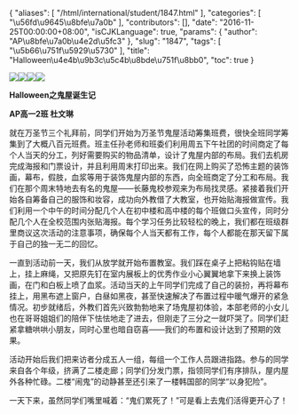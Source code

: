 {
    "aliases": [
        "/html/international/student/1847.html"
    ],
    "categories": [
        "\u56fd\u9645\u8bfe\u7a0b"
    ],
    "contributors": [],
    "date": "2016-11-25T00:00:00+08:00",
    "isCJKLanguage": true,
    "params": {
        "author": "AP\u8bfe\u7a0b\u4e2d\u5fc3"
    },
    "slug": "1847",
    "tags": [
        "\u5b66\u751f\u5929\u5730"
    ],
    "title": "Halloween\u4e4b\u9b3c\u5c4b\u8bde\u751f\u8bb0",
    "toc": true
}

![](https://cdn.tfls.online/mirror/full/e06374950ce9c7e5843b6427285ad1143a81411d.jpg)![](https://cdn.tfls.online/mirror/full/4f1a63f99d2e7204670c31bfe6c95f3816974af6.jpg)![](https://cdn.tfls.online/mirror/full/c0d56d4bcaebd546c673b280f5c55d132728840e.jpg)![](https://cdn.tfls.online/mirror/full/8e0f61f9d60f85f3aa57456794eee3742625a2d1.jpg)







**Halloween之鬼屋诞生记**




**AP高一2班 杜文琳**




就在万圣节三个礼拜前，同学们开始为万圣节鬼屋活动筹集班费，很快全班同学筹集到了大概八百元班费。班主任孙老师和班委们利用周五下午社团的时间商定了每个人当天的分工，列好需要购买的物品清单，设计了鬼屋内部的布局。我们去机房完成海报和门票设计，并且利用周末打印出来。我们在网上购买了恐怖主题的装饰画，幕布，假肢，血浆等用于装饰鬼屋内部的东西，向全班商定了分工和布局。我们在那个周末特地去有名的鬼屋——长藤鬼校参观来为布局找灵感。紧接着我们开始各自筹备自己的服饰和妆容，成功向外教借了大教室，也开始贴海报做宣传。我们利用一个中午的时间分配几个人在初中楼和高中楼的每个班做口头宣传，同时分配几个人在全校范围内张贴海报。每个学习任务比较轻松的晚上，我们都在班级群里商议这次活动的注意事项，确保每个人当天都有工作，每个人都能在那天留下属于自己的独一无二的回忆。




一直到活动前一天，我们从放学就开始布置教室。我们踩在桌子上把粘钩贴在墙上，挂上麻绳，又把原先钉在室内展板上的优秀作业小心翼翼地拿下来换上装饰画，在门和白板上喷了血浆。活动当天的上午同学们完成了自己的装扮，再将幕布挂上，用黑布遮上窗户，白昼如黑夜，甚至快速解决了布置过程中暖气爆开的紧急情况。初步就绪后，外教们首先兴致勃勃地来了场鬼屋初体验，本部老师的小女儿也在哥哥姐姐们的陪伴下怯怯地走了进去，但刚走了三分之一就吓哭了。同学们赶紧拿糖哄哄小朋友，同时心里也暗自窃喜——我们的布置和设计达到了预期的效果。




活动开始后我们把来访者分成五人一组，每组一个工作人员跟进指路。参与的同学来自各个年级，挤满了二楼走廊；同学们分发门票，指领同学们有序排队，屋内屋外各种忙碌。二楼“闹鬼”的动静甚至还引来了一楼韩国部的同学“以身犯险”。




一天下来，虽然同学们嘴里喊着：“鬼们累死了！”可是看上去鬼们活得更开心了！




